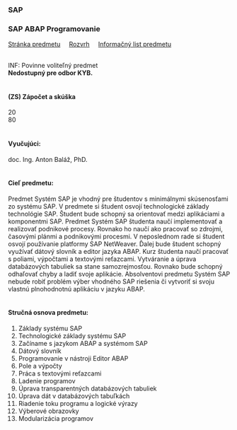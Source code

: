 ### SAP
### SAP ABAP Programovanie

[Stránka predmetu](https://kurzy.kpi.fei.tuke.sk/zap/)&nbsp;&nbsp;&nbsp;&nbsp;
[Rozvrh](https://maisportal.tuke.sk/portal/rozvrhy.mais)&nbsp;&nbsp;&nbsp;&nbsp;
[Informačný list predmetu](https://maisportal.tuke.sk/portal/tlacPredmetuOSP.mais?predmetId=52653801&lang=sk)&nbsp;&nbsp;&nbsp;&nbsp;
<br>
<br>

INF: Povinne voliteľný predmet <br>
<b>Nedostupný pre odbor KYB.</b><br>
<br>

#### (ZS) Zápočet a skúška
<div class="points-bar">
  <div class="points zapocet" style="width: 30%">20</div>
  <div class="points skuska" style="width: 70%">80</div>
</div>
<br>

#### Vyučujúci:
doc. Ing. Anton Baláž, PhD.
<br>
<br>

#### Cieľ predmetu:
Predmet Systém SAP je vhodný pre študentov s minimálnymi skúsenosťami zo systému SAP. V predmete si študent osvojí technologické základy technológie SAP. Študent bude schopný sa orientovať medzi aplikáciami a komponentmi SAP. Predmet Systém SAP študenta naučí implementovať a realizovať podnikové procesy. Rovnako ho naučí ako pracovať so zdrojmi, časovými plánmi a podnikovými procesmi. V neposlednom rade si študent osvojí používanie platformy SAP NetWeaver. Ďalej bude študent schopný využívať dátový slovník a editor jazyka ABAP. Kurz študenta naučí pracovať s poliami, výpočtami a textovými reťazcami. Vytváranie a úprava databázových tabuliek sa stane samozrejmosťou. Rovnako bude schopný odhaľovať chyby a ladiť svoje aplikácie. Absolventovi predmetu Systém SAP nebude robiť problém výber vhodného SAP riešenia či vytvoriť si svoju vlastnú plnohodnotnú aplikáciu v jazyku ABAP.
<br>
<br>

#### Stručná osnova predmetu:
1. Základy systému SAP
2. Technologické základy systému SAP
3. Začíname s jazykom ABAP a systémom SAP
4. Dátový slovník
5. Programovanie v nástroji Editor ABAP
6. Pole a výpočty
7. Práca s textovými reťazcami
8. Ladenie programov
9. Úprava transparentných databázových tabuliek
10. Úprava dát v databázových tabuľkách
11. Riadenie toku programu a logické výrazy
12. Výberové obrazovky
13. Modularizácia programov
